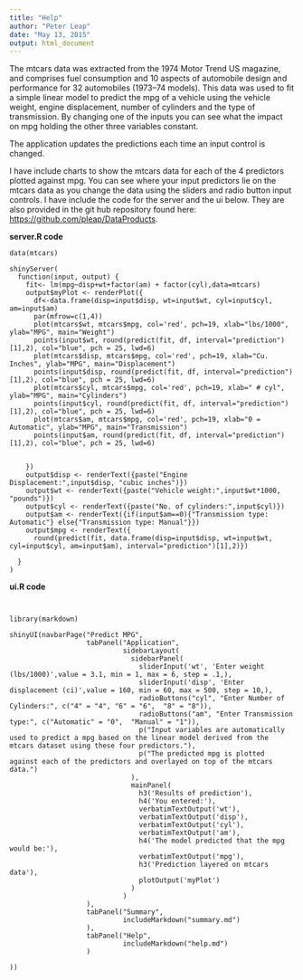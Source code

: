 ```yaml
---
title: "Help"
author: "Peter Leap"
date: "May 13, 2015"
output: html_document
---
```

The mtcars data was extracted from the 1974 Motor Trend US magazine, and comprises fuel consumption and 10 aspects of automobile design and performance for 32 automobiles (1973–74 models).  This data was used to fit a simple linear model to predict the mpg of a vehicle using the vehicle weight, engine displacement, number of cylinders and the type of transmission.  By changing one of the inputs you can see what the impact on mpg holding the other three variables constant.

The application updates the predictions each time an input control is changed.

I have include charts to show the mtcars data for each of the 4 predictors plotted against mpg.  You can see where your input predictors lie on the mtcars data as you change the data using the sliders and radio button input controls.  I have include the code for the server and the ui below.  They are also provided in the git hub repository found here: <https://github.com/pleap/DataProducts>.


**server.R code**
```
data(mtcars)

shinyServer(
  function(input, output) {
    fit<- lm(mpg~disp+wt+factor(am) + factor(cyl),data=mtcars)
    output$myPlot <- renderPlot({
      df<-data.frame(disp=input$disp, wt=input$wt, cyl=input$cyl, am=input$am)
      par(mfrow=c(1,4))
      plot(mtcars$wt, mtcars$mpg, col='red', pch=19, xlab="lbs/1000", ylab="MPG", main="Weight")
      points(input$wt, round(predict(fit, df, interval="prediction")[1],2), col="blue", pch = 25, lwd=6)
      plot(mtcars$disp, mtcars$mpg, col='red', pch=19, xlab="Cu. Inches", ylab="MPG", main="Displacement")
      points(input$disp, round(predict(fit, df, interval="prediction")[1],2), col="blue", pch = 25, lwd=6)
      plot(mtcars$cyl, mtcars$mpg, col='red', pch=19, xlab=" # cyl", ylab="MPG", main="Cylinders")
      points(input$cyl, round(predict(fit, df, interval="prediction")[1],2), col="blue", pch = 25, lwd=6)
      plot(mtcars$am, mtcars$mpg, col='red', pch=19, xlab="0 = Automatic", ylab="MPG", main="Transmission")
      points(input$am, round(predict(fit, df, interval="prediction")[1],2), col="blue", pch = 25, lwd=6)

      
    })
    output$disp <- renderText({paste("Engine Displacement:",input$disp, "cubic inches")}) 
    output$wt <- renderText({paste("Vehicle weight:",input$wt*1000, "pounds")}) 
    output$cyl <- renderText({paste("No. of cylinders:",input$cyl)}) 
    output$am <- renderText({if(input$am==0){"Transmission type: Automatic"} else{"Transmission type: Manual"}}) 
    output$mpg <- renderText({
      round(predict(fit, data.frame(disp=input$disp, wt=input$wt, cyl=input$cyl, am=input$am), interval="prediction")[1],2)}) 
    
  }
)
```

**ui.R code**
```


library(markdown)

shinyUI(navbarPage("Predict MPG",
                   tabPanel("Application",
                            sidebarLayout(
                              sidebarPanel(
                                sliderInput('wt', 'Enter weight (lbs/1000)',value = 3.1, min = 1, max = 6, step = .1,),
                                sliderInput('disp', 'Enter displacement (ci)',value = 160, min = 60, max = 500, step = 10,),
                                radioButtons("cyl", "Enter Number of Cylinders:", c("4" = "4", "6" = "6",  "8" = "8")),
                                radioButtons("am", "Enter Transmission type:", c("Automatic" = "0",  "Manual" = "1")),
                                p("Input variables are automatically used to predict a mpg based on the linear model derived from the mtcars dataset using these four predictors."),
                                p("The predicted mpg is plotted against each of the predictors and overlayed on top of the mtcars data.") 
                              ),
                              mainPanel(
                                h3('Results of prediction'),
                                h4('You entered:'), 
                                verbatimTextOutput('wt'), 
                                verbatimTextOutput('disp'), 
                                verbatimTextOutput('cyl'), 
                                verbatimTextOutput('am'), 
                                h4('The model predicted that the mpg would be:'), 
                                verbatimTextOutput('mpg'), 
                                h3('Prediction layered on mtcars data'),
                                plotOutput('myPlot')
                              )
                            )
                   ),
                   tabPanel("Summary",
                            includeMarkdown("summary.md")
                   ),
                   tabPanel("Help",
                            includeMarkdown("help.md")
                   )

))
```
